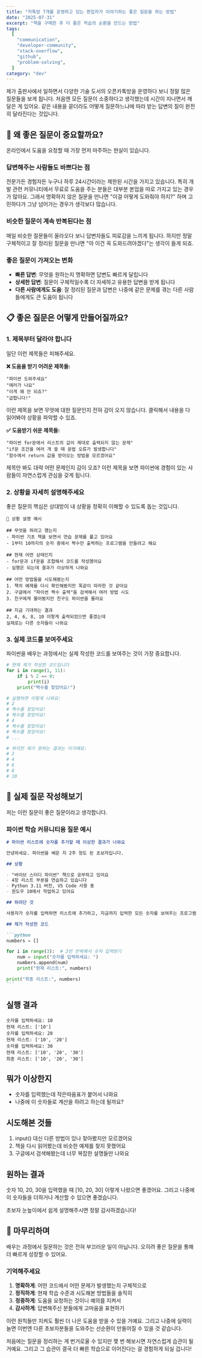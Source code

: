 ```yaml
---
title: "카톡방 7개를 운영하고 있는 편집자가 이야기하는 좋은 질문을 하는 방법"
date: "2025-07-31"
excerpt: "책을 구매한 후 더 좋은 학습의 순환을 만드는 방법"
tags:
  [
    "communication",
    "developer-community",
    "stack-overflow",
    "github",
    "problem-solving",
  ]
category: "dev"
---
```


제가 출판사에서 일하면서 다양한 기술 도서의 오픈카톡방을 운영하다 보니 정말 많은 질문들을 보게 됩니다. 처음엔 모든 질문이 소중하다고 생각했는데 시간이 지나면서 깨달은 게 있어요. 같은 내용을 묻더라도 어떻게 질문하느냐에 따라 받는 답변의 질이 완전히 달라진다는 것입니다.

## 🎯 왜 좋은 질문이 중요할까요?

온라인에서 도움을 요청할 때 가장 먼저 마주하는 현실이 있습니다.

### 답변해주는 사람들도 바쁘다는 점

전문가든 경험자든 누구나 하루 24시간이라는 제한된 시간을 가지고 있습니다. 특히 개발 관련 커뮤니티에서 무료로 도움을 주는 분들은 대부분 본업을 따로 가지고 있는 경우가 많아요. 그래서 명확하지 않은 질문을 만나면 "이걸 어떻게 도와줘야 하지?" 하며 고민하다가 그냥 넘어가는 경우가 생각보다 많습니다.

### 비슷한 질문이 계속 반복된다는 점

매일 비슷한 질문들이 올라오다 보니 답변자들도 피로감을 느끼게 됩니다. 하지만 정말 구체적이고 잘 정리된 질문을 만나면 "아 이건 꼭 도와드려야겠다"는 생각이 들게 되죠.

### 좋은 질문이 가져오는 변화

- **빠른 답변**: 무엇을 원하는지 명확하면 답변도 빠르게 달립니다
- **상세한 답변**: 질문이 구체적일수록 더 자세하고 유용한 답변을 받게 됩니다
- **다른 사람에게도 도움**: 잘 정리된 질문과 답변은 나중에 같은 문제를 겪는 다른 사람들에게도 큰 도움이 됩니다

## 📋 좋은 질문은 어떻게 만들어질까요?

### 1. 제목부터 달라야 합니다

일단 이런 제목들은 피해주세요.

**❌ 도움을 받기 어려운 제목들:**

```
"파이썬 도와주세요"
"에러가 나요"
"이게 왜 안 되죠?"
"급합니다!"
```

이런 제목을 보면 무엇에 대한 질문인지 전혀 감이 오지 않습니다. 클릭해서 내용을 다 읽어봐야 상황을 파악할 수 있죠.

**✅ 도움받기 쉬운 제목들:**

```
"파이썬 for문에서 리스트의 값이 제대로 출력되지 않는 문제"
"if문 조건을 여러 개 쓸 때 문법 오류가 발생합니다"
"함수에서 return 값을 받아오는 방법을 모르겠어요"
```

제목만 봐도 대략 어떤 문제인지 감이 오죠? 이런 제목을 보면 파이썬에 경험이 있는 사람들이 자연스럽게 관심을 갖게 됩니다.

### 2. 상황을 자세히 설명해주세요

좋은 질문의 핵심은 상대방이 내 상황을 정확히 이해할 수 있도록 돕는 것입니다.

```
📝 상황 설명 예시

## 무엇을 하려고 했는지
- 파이썬 기초 책을 보면서 연습 문제를 풀고 있어요
- 1부터 10까지의 숫자 중에서 짝수만 출력하는 프로그램을 만들려고 해요

## 현재 어떤 상태인지
- for문과 if문을 조합해서 코드를 작성했어요
- 실행은 되는데 결과가 이상하게 나와요

## 어떤 방법들을 시도해봤는지
1. 책의 예제를 다시 확인해봤지만 똑같이 따라한 것 같아요
2. 구글에서 "파이썬 짝수 출력"을 검색해서 여러 방법 시도
3. 친구에게 물어봤지만 친구도 파이썬을 몰라요

## 지금 기대하는 결과
2, 4, 6, 8, 10 이렇게 출력되었으면 좋겠는데
실제로는 다른 숫자들이 나와요
```

### 3. 실제 코드를 보여주세요

파이썬을 배우는 과정에서는 실제 작성한 코드를 보여주는 것이 가장 중요합니다.

```python
# 현재 제가 작성한 코드입니다
for i in range(1, 11):
    if i % 2 == 0:
        print(i)
    print("짝수를 찾았어요!")

# 실행하면 이렇게 나와요:
# 2
# 짝수를 찾았어요!
# 짝수를 찾았어요!
# 4
# 짝수를 찾았어요!
# 짝수를 찾았어요!
# ...

# 하지만 제가 원하는 결과는 이거예요:
# 2
# 4
# 6
# 8
# 10
```

## 📝 실제 질문 작성해보기

저는 이런 질문이 좋은 질문이라고 생각합니다.

### 파이썬 학습 커뮤니티용 질문 예시

````markdown
# 파이썬 리스트에 숫자를 추가할 때 이상한 결과가 나와요

안녕하세요. 파이썬을 배운 지 2주 정도 된 초보자입니다.

## 상황

- "바이브 스터디 파이썬" 책으로 공부하고 있어요
- 4장 리스트 부분을 연습하고 있습니다
- Python 3.11 버전, VS Code 사용 중
- 윈도우 10에서 작업하고 있어요

## 하려던 것

사용자가 숫자를 입력하면 리스트에 추가하고, 지금까지 입력한 모든 숫자를 보여주는 프로그램을 만들려고 했어요.

## 제가 작성한 코드

```python
numbers = []

for i in range(3):  # 3번 반복해서 숫자 입력받기
    num = input("숫자를 입력하세요: ")
    numbers.append(num)
    print("현재 리스트:", numbers)

print("최종 리스트:", numbers)
```
````

## 실행 결과

```
숫자를 입력하세요: 10
현재 리스트: ['10']
숫자를 입력하세요: 20
현재 리스트: ['10', '20']
숫자를 입력하세요: 30
현재 리스트: ['10', '20', '30']
최종 리스트: ['10', '20', '30']
```

## 뭐가 이상한지

- 숫자를 입력했는데 작은따옴표가 붙어서 나와요
- 나중에 이 숫자들로 계산을 하려고 하는데 될까요?

## 시도해본 것들

1. input() 대신 다른 방법이 있나 찾아봤지만 모르겠어요
2. 책을 다시 읽어봤는데 비슷한 예제를 찾지 못했어요
3. 구글에서 검색해봤는데 너무 복잡한 설명들만 나와요

## 원하는 결과

숫자 10, 20, 30을 입력했을 때 [10, 20, 30] 이렇게 나왔으면 좋겠어요.
그리고 나중에 이 숫자들을 더하거나 계산할 수 있으면 좋겠습니다.

초보자 눈높이에서 쉽게 설명해주시면 정말 감사하겠습니다!

## 🎉 마무리하며

배우는 과정에서 질문하는 것은 전혀 부끄러운 일이 아닙니다. 오히려 좋은 질문을 통해 더 빠르게 성장할 수 있어요.

### 기억해주세요

1. **명확하게**: 어떤 코드에서 어떤 문제가 발생했는지 구체적으로
2. **정직하게**: 현재 학습 수준과 시도해본 방법들을 솔직히
3. **정중하게**: 도움을 요청하는 것이니 예의를 지켜서
4. **감사하게**: 답변해주신 분들에게 고마움을 표현하기

이런 원칙들만 지켜도 훨씬 더 나은 도움을 받을 수 있을 거예요. 그리고 나중에 실력이 늘면 이번엔 다른 초보자분들을 도와주는 선순환이 만들어질 수 있을 것 같습니다.

처음에는 질문을 정리하는 게 번거로울 수 있지만 몇 번 해보시면 자연스럽게 습관이 될 거예요. 그리고 그 습관이 결국 더 빠른 학습으로 이어진다는 걸 경험하게 되실 겁니다!

